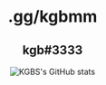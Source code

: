 <h1 align="center">.gg/kgbmm</h1>
<h2 align="center">kgb#3333</h2>

<div align="center">


  ![KGBS's GitHub stats](https://github-readme-stats.vercel.app/api?username=comradekgb&show_icons=true&theme=radical)
</div>
